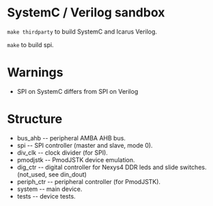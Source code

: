 # SystemC / Verilog sandbox
`make thirdparty` to build SystemC and Icarus Verilog.

`make` to build spi.

# Warnings
* SPI on SystemC differs from SPI on Verilog

# Structure
* bus_ahb     -- peripheral AMBA AHB bus.
* spi         -- SPI controller (master and slave, mode 0).
* div_clk     -- clock divider (for SPI).
* pmodjstk    -- PmodJSTK device emulation.
* dig_ctr     -- digital controller for Nexys4 DDR leds and slide switches. (not_used, see din_dout)
* periph_ctr  -- peripheral controller (for PmodJSTK).
* system      -- main device.
* tests       -- device tests.

